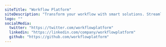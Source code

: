 ```yaml
---
siteTitle: "Workflow Platform"
siteDescription: "Transform your workflow with smart solutions. Streamline processes, automate tasks, and boost productivity with our AI-powered platform."
logo: ""
socialMedia:
  twitter: "https://twitter.com/workflowplatform"
  linkedin: "https://linkedin.com/company/workflowplatform"
  github: "https://github.com/workflowplatform"
---
```

